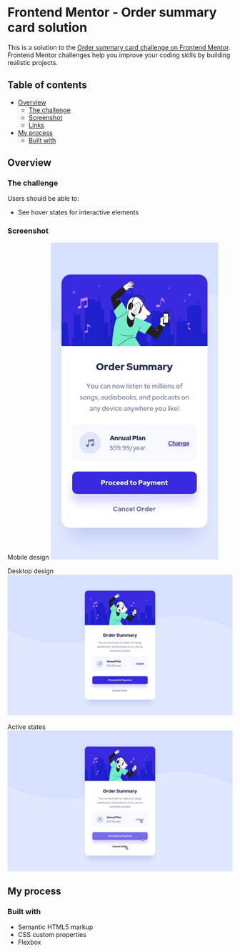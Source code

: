 # Frontend Mentor - Order summary card solution

This is a solution to the [Order summary card challenge on Frontend Mentor](https://www.frontendmentor.io/challenges/order-summary-component-QlPmajDUj). Frontend Mentor challenges help you improve your coding skills by building realistic projects. 

## Table of contents

- [Overview](#overview)
  - [The challenge](#the-challenge)
  - [Screenshot](#screenshot)
  - [Links](#links)
- [My process](#my-process)
  - [Built with](#built-with)

## Overview

### The challenge

Users should be able to:

- See hover states for interactive elements

### Screenshot

Mobile design
![](assets/design/mobile-design.jpg)

Desktop design
![](assets/design/desktop-design.jpg)

Active states
![](assets/design/active-states.jpg)

## My process

### Built with

- Semantic HTML5 markup
- CSS custom properties
- Flexbox
